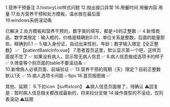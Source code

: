 1.营养干预备注
3.historyList样式问题
12.抛出接口异常
16.用餐时间     用餐内容      用量
17.处方营养干预和处方模板，温水放在最后面      
19.windows系统滚动条


已解决
2.处方模板和营养干预的，数字类的填写，都是>0的正整数            ✅
4.新增商品，数字类限定：输入框的，价格是精确到0.01，单位关系是整数，后面的能量那些，精确到0.1     ✅
5.输入身份证，自动出来性别、年龄；数字输入限定【全正整数】        ✅ 【patientBasicInfo.vue】
7.患者首页这里，默认显示第一个吧，这样页面就不空了              ✅
如果没有病人，显示暂无病人信息                                ✅
8.病人信息做成选项卡的样子                                  ✅
9.筛查等个别页面的table不要滚动条                            ✅   
10.新增病人必填页面、前端验证                                ✅
13.营养干预的周期（天）限定？目前正整数 默认1天                  ✅
15.病人选项卡间距                                          ✅6px
18.首页按图做                                              ✅

其他、延期：
6.下拉icon【suffixIcon】   ⚠️病人信息页面做了，待确认  ⚠️回复是：暂时病人信息相关都改成最新的，将来拉分支做
14.操作类型的不滚动，仅列表滚动               ⚠️延期